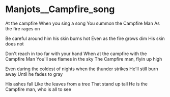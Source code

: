 # Manjots__Campfire_song

At the campfire
When you sing a song
You summon the Campfire Man
As the fire rages on

Be careful around him 
his skin burns hot
Even as the fire grows dim
His skin does not

Don't reach in too far with your hand
When at the campfire with the Campfire Man
You'll see flames in the sky
The Campfire man, flyin up high

Even during the coldest of nights
when the thunder strikes
He'll still burn away
Until he fades to gray

His ashes fall
Like the leaves from a tree 
That stand up tall
He is the Campfire man, who is all to see

